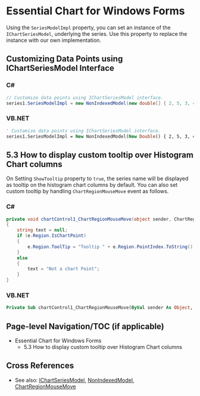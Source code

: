 <!--
source: image
domain: syncfusion-sdk
task: pdf-ocr-to-markdown
language: en (keep original; do not translate)
source_filename: page_619.jpeg
document_name: chart
page_number: 619
page_id: chart#page_619
product: Syncfusion Winforms
version: 11.4.0.26
timestamp: 2025-08-09T03:51:43Z
fidelity: lossless
-->

# Essential Chart for Windows Forms

Using the `SeriesModelImpl` property, you can set an instance of the `IChartSeriesModel`, underlying the series. Use this property to replace the instance with our own implementation.

## Customizing Data Points using IChartSeriesModel Interface

### C#

```csharp
// Customize data points using IChartSeriesModel interface.
series1.SeriesModelImpl = new NonIndexedModel(new double[] { 2, 5, 3, 4, 6 }, new double[] { 10, 33, 20, 43, 12 });
```

### VB.NET

```vb
' Customize data points using IChartSeriesModel interface.
series1.SeriesModelImpl = New NonIndexedModel(New Double() { 2, 5, 3, 4, 6 }, New Double() { 10, 33, 20, 43, 12 })
```

## 5.3 How to display custom tooltip over Histogram Chart columns

On Setting `ShowTooltip` property to `true`, the series name will be displayed as tooltip on the histogram chart columns by default. You can also set custom tooltip by handling `ChartRegionMouseMove` event as follows.

### C#

```csharp
private void chartControl1_ChartRegionMouseMove(object sender, ChartRegionMouseEventArgs e)
{
    string text = null;
    if (e.Region.IsChartPoint)
    {
        e.Region.ToolTip = "Tooltip " + e.Region.PointIndex.ToString();
    }
    else
    {
        text = "Not a chart Point";
    }
}
```

### VB.NET

```vb
Private Sub chartControl1_ChartRegionMouseMove(ByVal sender As Object, ByVal e As ChartRegionMouseEventArgs)
```

## Page-level Navigation/TOC (if applicable)

- Essential Chart for Windows Forms
  - 5.3 How to display custom tooltip over Histogram Chart columns

## Cross References

- See also: [IChartSeriesModel](#reference-link), [NonIndexedModel](#reference-link), [ChartRegionMouseMove](#reference-link)

<!-- tags: [chart, series, tooltip, histogram, events, windows forms, syncfusion] keywords: [seriesmodelimpl, icchartsersmodel, nonindexedmodel, chartregionmousemove, custom tooltip, histogram chart] -->